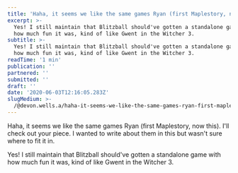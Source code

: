 ```yaml
---
title: 'Haha, it seems we like the same games Ryan (first Maplestory, now this).'
excerpt: >-
  Yes! I still maintain that Blitzball should've gotten a standalone game with
  how much fun it was, kind of like Gwent in the Witcher 3.
subtitle: >-
  Yes! I still maintain that Blitzball should've gotten a standalone game with
  how much fun it was, kind of like Gwent in the Witcher 3.
readTime: '1 min'
publication: ''
partnered: ''
submitted: ''
draft: ''
date: '2020-06-03T12:16:05.283Z'
slugMedium: >-
  /@devon.wells.a/haha-it-seems-we-like-the-same-games-ryan-first-maplestory-now-this-1b1cbfa99dec
---
```


Haha, it seems we like the same games Ryan (first Maplestory, now this). I'll check out your piece. I wanted to write about them in this but wasn't sure where to fit it in.

Yes! I still maintain that Blitzball should've gotten a standalone game with how much fun it was, kind of like Gwent in the Witcher 3.